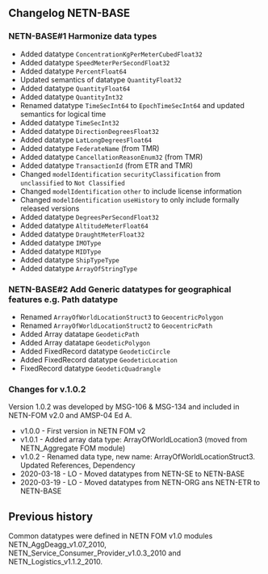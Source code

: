 ## Changelog NETN-BASE

### NETN-BASE#1 Harmonize data types
* Added datatype `ConcentrationKgPerMeterCubedFloat32`
* Added datatype `SpeedMeterPerSecondFloat32`
* Added datatype `PercentFloat64`
* Updated semantics of datatype `QuantityFloat32`
* Added datatype `QuantityFloat64`
* Added datatype `QuantityInt32`
* Renamed datatype `TimeSecInt64` to `EpochTimeSecInt64` and updated semantics for logical time
* Added datatype `TimeSecInt32`
* Added datatype `DirectionDegreesFloat32`
* Added datatype `LatLongDegreesFloat64`
* Added datatype `FederateName` (from TMR)
* Added datatype `CancellationReasonEnum32` (from TMR)
* Added datatype `TransactionId` (from ETR and TMR)
* Changed `modelIdentification` `securityClassification` from `unclassified` to `Not Classified`
* Changed `modelIdentification` `other` to include license information
* Changed `modelIdentification` `useHistory` to only include formally released versions
* Added datatype `DegreesPerSecondFloat32` 
* Added datatype `AltitudeMeterFloat64 `
* Added datatype `DraughtMeterFloat32 `
* Added datatype `IMOType `
* Added datatype `MIDType`
* Added datatype `ShipTypeType`
* Added datatype `ArrayOfStringType`

### NETN-BASE#2 Add Generic datatypes for geographical features e.g. Path datatype
* Renamed `ArrayOfWorldLocationStruct3` to `GeocentricPolygon`
* Renamed `ArrayOfWorldLocationStruct2` to `GeocentricPath`
* Added Array datatape `GeodeticPath`
* Added Array datatape `GeodeticPolygon`
* Added FixedRecord datatype `GeodeticCircle`
* Added FixedRecord datatype `GeodeticLocation`
* FixedRecord datatype `GeodeticQuadrangle`


### Changes for v.1.0.2
Version 1.0.2 was developed by MSG-106 & MSG-134 and included in NETN-FOM v2.0 and AMSP-04 Ed A.

* v1.0.0 - First version in NETN FOM v2
* v1.0.1 - Added array data type: ArrayOfWorldLocation3 (moved from NETN_Aggregate FOM module)
* v1.0.2 - Renamed data type, new name: ArrayOfWorldLocationStruct3. Updated References, Dependency
* 2020-03-18 - LO - Moved datatypes from NETN-SE to NETN-BASE
* 2020-03-19 - LO - Moved datatypes from NETN-ORG ans NETN-ETR to NETN-BASE

## Previous history
Common datatypes were defined in NETN FOM v1.0 modules NETN_AggDeagg_v1.07_2010, NETN_Service_Consumer_Provider_v1.0.3_2010 and NETN_Logistics_v1.1.2_2010.


